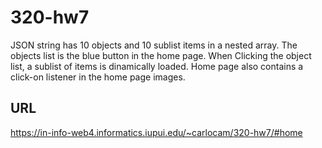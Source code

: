# 320-hw7

JSON string has 10 objects and 10 sublist items in a nested array. The objects list is the blue button in the home page. When Clicking the object list, a sublist of items is dinamically loaded. Home page also contains a click-on listener in the home page images.

## URL

https://in-info-web4.informatics.iupui.edu/~carlocam/320-hw7/#home
